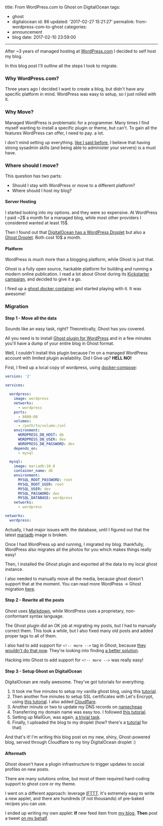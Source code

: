 title: From WordPress.com to Ghost on DigitalOcean
tags:
  - ghost
  - digitalocean
id: 86
updated: '2017-02-27 15:21:27'
permalink: from-wordpress-com-to-ghost
categories:
  - announcement
  - blog
date: 2017-02-10 23:59:00
---
After ~3 years of managed hosting at [WordPress.com](https://wordpress.com) I decided to self host my blog.

In this blog post I'll outline all the steps I took to migrate.

<!-- more -->

### Why WordPress.com?

Three years ago I decided I want to create a blog, but didn't have any specific platform in mind. WordPress was easy to setup, so I just rolled with it.

### Why Move?

Managed WordPress is problematic for a programmer.
Many  times I find myself wanting to install a specific plugin or theme, but can't.
To gain all the features WordPress can offer, I need to pay. a lot.

I don't mind setting up everything. [like I said before](/2017/01/09/developers-must-have-sysadmin-experience/), I believe that having strong sysadmin skills (and being able to administer your servers) is a must have.

### Where should I move?

This question has two parts:

* Should I stay with WordPress or move to a different platform?
* Where should I host my blog?

#### Server Hosting

I started looking into my options. and they were so expensive.
At WordPress I paid ~2$ a month for a managed blog, while most other providers I considered wanted at least 15$. 

Then I found out that [DigitalOcean has a WordPress Droplet](https://www.digitalocean.com/community/tutorials/how-to-use-the-wordpress-one-click-install-on-digitalocean) but also a [Ghost Droplet](https://www.digitalocean.com/community/tutorials/how-to-use-the-digitalocean-ghost-application). Both cost 10$ a month.

#### Platform

WordPress is much more than a blogging platform, while Ghost is just that.

Ghost is a fully open source, hackable platform for building and running a modern online publication. I read a lot about Ghost during its [Kickstarter campaign](https://www.kickstarter.com/projects/johnonolan/ghost-just-a-blogging-platform), and decided to give it a go.

I fired up a [ghost docker container](https://hub.docker.com/_/ghost/) and started playing with it. It was awesome!

### Migration

#### Step 1 - Move all the data

Sounds like an easy task, right? Theoretically, Ghost has you covered.

All you need is to install [Ghost plugin for WordPress](https://fuc.wordpress.org/plugins/ghost/) and in a few minutes you'll have a dump of your entire blog in Ghost format.

Well, I couldn't install this plugin because I'm on a managed WordPress account with limited plugin availability. Did I Give up? **HELL NO!**

First, I fired up a local copy of wordpress, using [docker-compose](https://docs.docker.com/compose/):
```yaml
version: '2'

services:

  wordpress:
    image: wordpress
    networks:
      - wordpress
    ports:
      - 8080:80
    volumes:
      - /path/to/volume:/vol
    environment:
      WORDPRESS_DB_HOST: db
      WORDPRESS_DB_USER: dev
      WORDPRESS_DB_PASSWORD: dev
    depends_on:
      - mysql

  mysql:
    image: mariadb:10.0
    container_name: db
    environment:
      MYSQL_ROOT_PASSWORD: root
      MYSQL_ROOT_USER: root
      MYSQL_USER: dev
      MYSQL_PASSWORD: dev
      MYSQL_DATABASE: wordpress
    networks:
      - wordpress

networks:
  wordpress:
```
Actually, I had major issues with the database, until I figured out that the latest [mariadb](https://mariadb.org/) image is broken.

Once I had WordPress up and running, I migrated my blog. thankfully, WordPress also migrates all the photos for you which makes things really easy!

Then, I installed the Ghost plugin and exported all the data to my local ghost instance.

I also needed to manually move all the media, because ghost doesn't support that at the moment. You can read more WordPress -> Ghost migration [here](https://www.ghostforbeginners.com/migrating-your-wordpress-blog-to-ghost/).

#### Step 2 - Rewrite all the posts

Ghost uses [Markdown](https://daringfireball.net/projects/markdown/), while WordPress uses a proprietary, non-conformant syntax language.  

The Ghost plugin did an OK job at migrating my posts, but I had to manually correct them. This took a while, but I also fixed many old posts and added proper tags to all of them.

I also had to add support for `<!-- more -->` tag in Ghost, because [they wouldn't do that now](https://github.com/TryGhost/Ghost/issues/4933). They're looking into finding [a better solution](https://github.com/TryGhost/Ghost/issues/5060).

Hacking into Ghost to add support for `<!-- more -->` was really easy! 

#### Step 3 - Setup Ghost on DigitalOcean

DigitalOcean are really awesome. They've got tutorials for everything.

1. It took me five minutes to setup my vanilla ghost blog, using this [tutorial](https://www.digitalocean.com/community/tutorials/how-to-use-the-digitalocean-ghost-application).
2. Then another five minutes to setup SSL certificates with Let's Encrypt, using [this tutorial](https://www.digitalocean.com/community/tutorials/how-to-secure-nginx-with-let-s-encrypt-on-ubuntu-16-04). I also added [Cloudflare](https://www.cloudflare.com/).
3. Another minute or two to update my DNS records on [namecheap](https://www.namecheap.com)
4. Transferring my domain name was easy too. I followed [this tutorial](https://www.digitalocean.com/community/tutorials/how-to-set-up-a-host-name-with-digitalocean).
5. Setting up MailGun, was again, [a trivial task](http://code.krister.ee/mailgun-digitalocean/).
6. Finally, I uploaded the blog to my droplet (how? there's a [tutorial](https://www.digitalocean.com/community/tutorials/how-to-connect-to-your-droplet-with-ssh) for that)


And that's it! I'm writing this blog post on my new, shiny, Ghost-powered blog, served through Cloudflare to my tiny DigitalOcean droplet :)

#### Aftermath

Ghost doesn't have a plugin infrastructure to trigger updates to social profiles on new posts. 

There are many solutions online, but most of them required hard-coding support to ghost core or my theme.

I went on a different approach: leverage [IFTTT](https://ifttt.com). It's extremely easy to write a new applet, and there are hundreds (if not thousands) of pre-baked recipes you can use.

I ended up writing my own applet: **If** new feed item from [my blog](https://oded.ninja), **Then** post a tweet [on my behalf](https://twitter.com/odedlaz).
